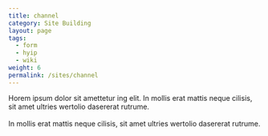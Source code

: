 ```yaml
---
title: channel
category: Site Building
layout: page
tags:
  - form
  - hyip
  - wiki
weight: 6
permalink: /sites/channel
---
```


Horem ipsum dolor sit amettetur ing elit. 
							In mollis erat mattis neque cilisis, sit amet ultries wertolio dasererat rutrume.<br><br>
							In mollis erat mattis neque cilisis, sit amet ultries wertolio dasererat rutrume.
